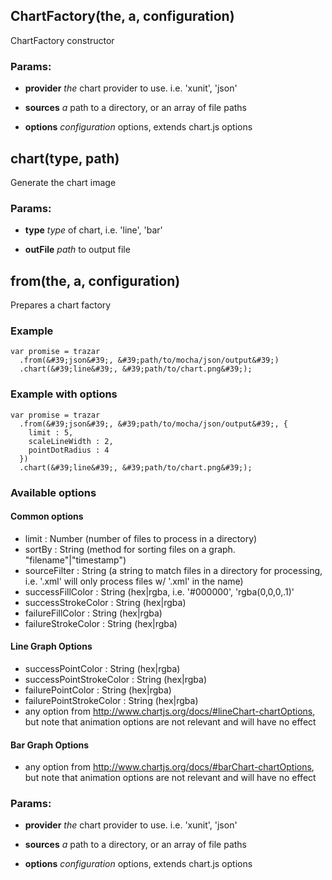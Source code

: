 

<!-- Start lib/trazar.js -->

## ChartFactory(the, a, configuration)

ChartFactory constructor

### Params: 

* **provider** *the* chart provider to use. i.e. &#39;xunit&#39;, &#39;json&#39;

* **sources** *a* path to a directory, or an array of file paths

* **options** *configuration* options, extends chart.js options

## chart(type, path)

Generate the chart image

### Params: 

* **type** *type* of chart, i.e. &#39;line&#39;, &#39;bar&#39;

* **outFile** *path* to output file

## from(the, a, configuration)

Prepares a chart factory

### Example

 ```
 var promise = trazar
   .from(&#39;json&#39;, &#39;path/to/mocha/json/output&#39;)
   .chart(&#39;line&#39;, &#39;path/to/chart.png&#39;);
 ```

### Example with options

 ```
 var promise = trazar
   .from(&#39;json&#39;, &#39;path/to/mocha/json/output&#39;, {
     limit : 5,
     scaleLineWidth : 2,
     pointDotRadius : 4
   })
   .chart(&#39;line&#39;, &#39;path/to/chart.png&#39;);
 ```

### Available options

#### Common options

* limit : Number (number of files to process in a directory)
* sortBy : String (method for sorting files on a graph. &quot;filename&quot;|&quot;timestamp&quot;)
* sourceFilter : String (a string to match files in a directory for processing, i.e. &#39;.xml&#39; will only process files w/ &#39;.xml&#39; in the name)
* successFillColor : String (hex|rgba, i.e. &#39;#000000&#39;, &#39;rgba(0,0,0,.1)&#39;
* successStrokeColor : String (hex|rgba)
* failureFillColor : String (hex|rgba)
* failureStrokeColor : String (hex|rgba)

#### Line Graph Options

* successPointColor : String (hex|rgba)
* successPointStrokeColor : String (hex|rgba)
* failurePointColor : String (hex|rgba)
* failurePointStrokeColor : String (hex|rgba)
* any option from http://www.chartjs.org/docs/#lineChart-chartOptions, but note that animation options are not relevant and will have no effect

#### Bar Graph Options

* any option from http://www.chartjs.org/docs/#barChart-chartOptions, but note that animation options are not relevant and will have no effect

### Params: 

* **provider** *the* chart provider to use. i.e. &#39;xunit&#39;, &#39;json&#39;

* **sources** *a* path to a directory, or an array of file paths

* **options** *configuration* options, extends chart.js options

<!-- End lib/trazar.js -->

